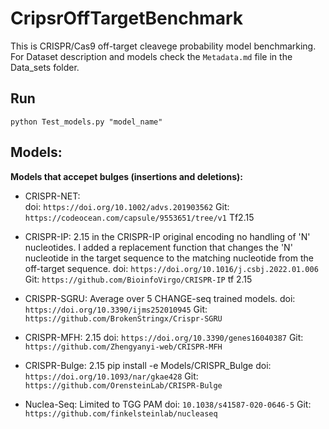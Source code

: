 # CripsrOffTargetBenchmark

This is CRISPR/Cas9 off-target cleavege probability model benchmarking.
For Dataset description and models check the `Metadata.md` file in the Data_sets folder.

## Run
`python Test_models.py "model_name"`

## Models:
**Models that accepet bulges (insertions and deletions):**


* CRISPR-NET:  
    doi: `https://doi.org/10.1002/advs.201903562` 
    Git: `https://codeocean.com/capsule/9553651/tree/v1`
    Tf2.15
    
* CRISPR-IP: 2.15 in the CRISPR-IP original encoding no handling of 'N' nucleotides. I added a replacement function that changes the 'N' nucleotide in the target sequence to the matching nucleotide from the off-target sequence.
    doi: `https://doi.org/10.1016/j.csbj.2022.01.006`
    Git: `https://github.com/BioinfoVirgo/CRISPR-IP`
    tf 2.15

* CRISPR-SGRU: Average over 5 CHANGE-seq trained models.
    doi: `https://doi.org/10.3390/ijms252010945`
    Git: `https://github.com/BrokenStringx/Crispr-SGRU`

* CRISPR-MFH: 2.15
    doi: `https://doi.org/10.3390/genes16040387`
    Git: `https://github.com/Zhengyanyi-web/CRISPR-MFH`

* CRISPR-Bulge: 2.15 pip install -e Models/CRISPR_Bulge
    doi: `https://doi.org/10.1093/nar/gkae428`
    Git: `https://github.com/OrensteinLab/CRISPR-Bulge`

* Nuclea-Seq: Limited to TGG PAM
    doi: `10.1038/s41587-020-0646-5`
    Git: `https://github.com/finkelsteinlab/nucleaseq`

